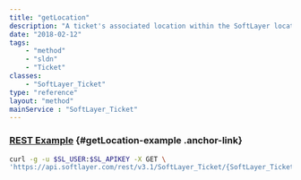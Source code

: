 ```yaml
---
title: "getLocation"
description: "A ticket's associated location within the SoftLayer location hierarchy."
date: "2018-02-12"
tags:
    - "method"
    - "sldn"
    - "Ticket"
classes:
    - "SoftLayer_Ticket"
type: "reference"
layout: "method"
mainService : "SoftLayer_Ticket"
---
```


### [REST Example](#getLocation-example) <a href="/article/rest/"><i class="fas fa-question"></i></a> {#getLocation-example .anchor-link} 
```bash
curl -g -u $SL_USER:$SL_APIKEY -X GET \
'https://api.softlayer.com/rest/v3.1/SoftLayer_Ticket/{SoftLayer_TicketID}/getLocation'
```
